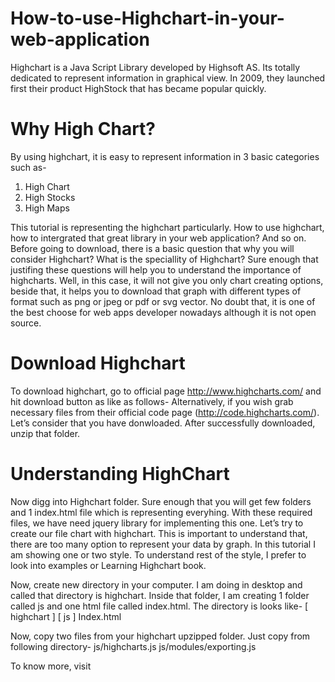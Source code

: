 How-to-use-Highchart-in-your-web-application
============================================

Highchart is a Java Script Library developed by Highsoft AS. Its totally dedicated to represent information in graphical view. In 2009, they launched first their product HighStock that has became popular quickly. 

Why High Chart?
============================================
By using highchart, it is easy to represent information in 3 basic categories such as-
1. High Chart
2. High Stocks
3. High Maps

This tutorial is representing the highchart particularly. How to use highchart, how to intergrated that great library in your web application? And so on.
Before going to download, there is a basic question that why you will consider Highchart? What is the speciallity of Highchart? Sure enough that justifing these questions will help you to understand the importance of highcharts. Well, in this case, it will not give you only chart creating options, beside that, it helps you to download that graph with different types of format such as png or jpeg or pdf or svg vector. No doubt that, it is one of the best choose for web apps developer nowadays although it is not open source. 


Download Highchart
===================
To download highchart, go to official page http://www.highcharts.com/ and hit download button as like as follows-
Alternatively, if you wish grab necessary files from their official code page (http://code.highcharts.com/). Let’s consider that you have donwloaded. After successfully downloaded, unzip that folder. 


Understanding HighChart
=======================
Now digg into Highchart folder. Sure enough that you will get few folders and 1 index.html file which is representing everyhing. With these required files, we have need jquery library for implementing this one. Let’s try to create our file chart with highchart. This is important to understand that, there are too many option to represent your data by graph. In this tutorial I am showing one or two style. To understand rest of the style, I prefer to look into examples or Learning Highchart book. 

Now, create new directory in your computer. I am doing in desktop and called that directory is highchart. Inside that folder, I am creating 1 folder called js and one html file called index.html. The directory is looks like-
[ highchart ]
    [ js ]
    Index.html

Now, copy two files from your highchart upzipped folder. Just copy from following directory-
js/highcharts.js
js/modules/exporting.js



To know more, visit 
